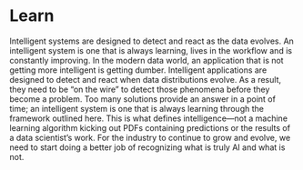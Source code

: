# Learn
 Intelligent systems are designed to detect and react as the data evolves. An intelligent system is one that is always learning, lives in the workflow and is constantly improving. In the modern data world, an application that is not getting more intelligent is getting dumber.  Intelligent applications are designed to detect and react when data distributions evolve. As a result, they need to be “on the wire” to detect those phenomena before they become a problem.  Too many solutions provide an answer in a point of time; an intelligent system is one that is always learning through the framework outlined here. This is what defines intelligence—not a machine learning algorithm kicking out PDFs containing predictions or the results of a data scientist’s work. For the industry to continue to grow and evolve, we need to start doing a better job of recognizing what is truly AI and what is not.
